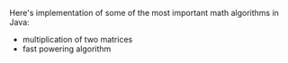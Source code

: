Here's implementation of some of the most important math algorithms in Java:

- multiplication of two matrices
- fast powering algorithm
